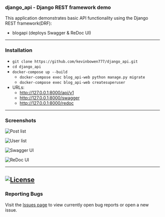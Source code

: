 ### django_api - Django REST framework demo

This application demonstrates basic API functionality using the Django REST framework(DRF):

 - blogapi (deploys Swagger & ReDoc UI)

---
### Installation

 - `git clone https://github.com/kevinbowen777/django_api.git`
 - `cd django_api`
 - `docker-compose up --build`
     - `docker-compose exec blog_api-web python manage.py migrate`
     - `docker-compose exec blog_api-web createsuperuser`
 - URLs:
     - http://127.0.0.1:8000/api/v1
     - http://127.0.0.1:8000/swagger
     - http://127.0.0.1:8000/redoc

---
### Screenshots
![Post list](https://github.com/kevinbowen777/django_api/blob/master/images/drf_post_list.png)

![User list](https://github.com/kevinbowen777/django_api/blob/master/images/drf_user_list.png)

![Swagger UI](https://github.com/kevinbowen777/django_api/blob/master/images/drf_swagger_ui.png)

![ReDoc UI](https://github.com/kevinbowen777/django_api/blob/master/images/drf_redoc_ui.png)

---
[![License](https://img.shields.io/badge/license-MIT-green)](https://github.com/kevinbowen777/django_api/blob/master/LICENSE)
---
### Reporting Bugs

   Visit the [Issues page](https://github.com/kevinbowen777/django_api/issues)
      to view currently open bug reports or open a new issue.
